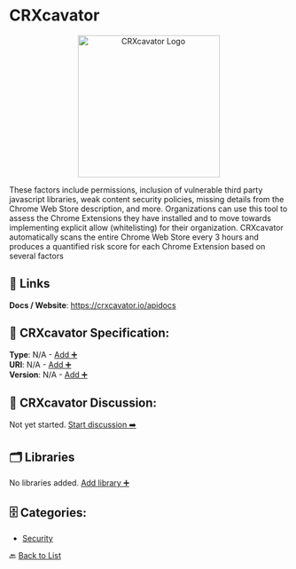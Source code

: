 # CRXcavator
<p align="center">
    <img width="256" src="https://raw.githubusercontent.com/apis-list/apis-list/main/apis/crxcavator/logo_256x256.png" alt="CRXcavator Logo"/>
</p>
These factors include permissions, inclusion of vulnerable third party javascript libraries, weak content security policies, missing details from the Chrome Web Store description, and more. Organizations can use this tool to assess the Chrome Extensions they have installed and to move towards implementing explicit allow (whitelisting) for their organization. CRXcavator automatically scans the entire Chrome Web Store every 3 hours and produces a quantified risk score for each Chrome Extension based on several factors

##  🔗 Links
**Docs / Website**: https://crxcavator.io/apidocs

## 🧬 CRXcavator Specification:
**Type**: N/A - [Add ➕](https://github.com/apis-list/apis-list/edit/main/apis.yaml#L2447)  
**URI**: N/A - [Add ➕](https://github.com/apis-list/apis-list/edit/main/apis.yaml#L2447)  
**Version**: N/A - [Add ➕](https://github.com/apis-list/apis-list/edit/main/apis.yaml#L2447)

## 💬 CRXcavator Discussion:
Not yet started. [Start discussion ➡️](https://github.com/apis-list/apis-list/discussions/new)

## 🗂️ Libraries

No libraries added. [Add library ➕](https://github.com/apis-list/apis-list/edit/main/apis.yaml#L2447)    


## 🗄️ Categories:
- [Security](https://github.com/apis-list/apis-list#security-)

🔙  [Back to List](https://github.com/apis-list/apis-list)
